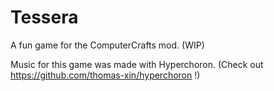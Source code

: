 # Tessera
A fun game for the ComputerCrafts mod. (WIP)

Music for this game was made with Hyperchoron. (Check out https://github.com/thomas-xin/hyperchoron !)
